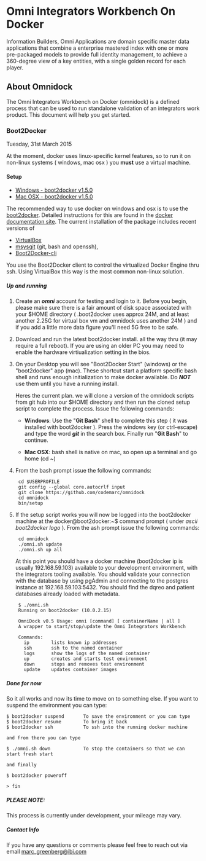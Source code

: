 # Omni Integrators Workbench On Docker

Information Builders, Omni Applications are domain specific master data applications that combine a enterprise mastered index with one or more pre-packaged models to provide full identity management, to achieve a 360-degree view of a key entities, with a single golden record for each player.

## About Omnidock
The Omni Integrators Workbench on Docker (omnidock) is a defined process that can be used to run standalone validation of an integrators work product. This document will help you get started.

### Boot2Docker
Tuesday, 31st March 2015

At the moment, docker uses linux-specific kernel features, so to run it on non-linux systems ( windows, mac osx ) you **must** use a virtual machine.

#### Setup

* [Windows - boot2docker v1.5.0](https://github.com/boot2docker/windows-installer/releases/tag/v1.5.0)
*  [Mac OSX - boot2docker v1.5.0](https://github.com/boot2docker/osx-installer/releases/latest)

The recommended way to use docker on windows and osx is to use the [boot2docker](http://boot2docker.io/). Detailed instructions for this are found in the [docker documentation site](https://docs.docker.com/installation/). The current installation of the package includes recent versions of

* [VirtualBox](https://www.virtualbox.org)  
* [msysgit](http://msysgit.github.io/) (git, bash and openssh),  
* [Boot2Docker-cli](https://github.com/boot2docker/boot2docker-cli)

You use the Boot2Docker client to control the virtualized Docker Engine thru ssh. Using VirtualBox this way is the most common non-linux solution.

##### Up and running

1. Create an ***omni*** account for testing and login to it. Before you begin, please make sure there is a fair amount of disk space associated with your $HOME directory ( .boot2docker uses approx 24M, and at least another 2.25G for virtual box vm and omnidock uses another 24M ) and if you add a little more data figure you'll need 5G free to be safe.

1. Download and run the latest boot2docker install. all the way thru (it may require a full reboot).  If you are using an older PC you may need to enable the hardware virtiualization setting in the bios.  

1. On your Desktop you will see "Boot2Docker Start" (windows) or the "boot2docker" app (mac). These shortcut start a platform specific bash shell and runs enough initialization to make docker available. Do ***NOT*** use them until you have a running install.

	Heres the current plan. we will clone a version of the omnidock scripts from git hub into 	our $HOME directory and then run the cloned setup script to complete the 	process. Issue the following commands:

	* **Windows**:
	Use the "**Git Bash**" shell to complete this step ( it was installed with boot2docker ). Press the windows key (or ctrl-escape) and type the word ***git*** in the search box. Finally run "**Git Bash**" to continue.
	
	* **Mac OSX**:
	bash shell is native on mac, so open up a terminal and go home (cd ~)  
  
    
1. From the bash prompt issue the following commands:  

		cd $USERPROFILE  
		git config --global core.autocrlf input  
		git clone https://github.com/codemarc/omnidock    
		cd omnidock  
		bin/setup  
    
1. If the setup script works you will now be logged into the boot2docker machine at the docker@boot2docker:~$ command prompt ( under *ascii boot2docker logo* ). From the ash prompt issue the following commands:<br/>  
  

		cd omnidock  
		./omni.sh update 
		./omni.sh up all

	At this point you should have a docker machine (boot2docker ip is usually 192.168.59.103) available to your development environment, with the integrators tooling available. You should validate your connection with the database by using pgAdmin and connecting to the postgres instance at 192.168.59.103:5432. You should find the dqreo and patient databases already loaded with metadata.
	
		$ ./omni.sh 
		Running on boot2docker (10.0.2.15)  
  
		OmniDock v0.5 Usage: omni [command] [ containerName | all ]  
		A wrapper to start/stop/update the Omni Integrators Workbench  
		  
		Commands:  
		  ip        lists known ip addresses  
  		  ssh       ssh to the named container  
		  logs      show the logs of the named container  
		  up        creates and starts test environment  
		  down      stops and removes test environment  
		  update    updates container images  
  

##### Done for now

So it all works and now its time to move on to something else. If you want to suspend the environment you can type:

	$ boot2docker suspend		To save the environment or you can type
	$ boot2docker resume 		To bring it back
	$ boot2docker ssh			To ssh into the running docker machine
	
	and from there you can type 

	$ ./omni.sh down			To stop the containers so that we can start fresh start

	and finally 
	
	$ boot2docker poweroff
	
	> fin


##### PLEASE NOTE:
This process is currently under development, your mileage may vary.
	
##### Contact Info
If you have any questions or comments please feel free to reach out via email [marc_greenberg@ibi.com](mailto:marc_greenberg@ibi.com)



    
	
